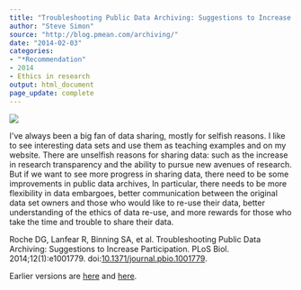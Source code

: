 ```yaml
---
title: "Troubleshooting Public Data Archiving: Suggestions to Increase Participation"
author: "Steve Simon"
source: "http://blog.pmean.com/archiving/"
date: "2014-02-03"
categories:
- "*Recommendation"
- 2014
- Ethics in research
output: html_document
page_update: complete
---
```


![](http://www.pmean.com/new-images/14/archiving01.png)

<!---More--->

I've always been a big fan of data sharing, mostly for selfish reasons. I like to see interesting data sets and use them as teaching examples and on my website. There are unselfish reasons for sharing data: such as the increase in research transparency and the ability to pursue new avenues of research. But if we want to see more progress in sharing data, there need to be some improvements in public data archives, In particular, there needs to be more flexibility in data embargoes, better communication between the original data set owners and those who would like to re-use their data, better understanding of the ethics of data re-use, and more rewards for those who take the time and trouble to share their data. 

Roche DG, Lanfear R, Binning SA, et al. Troubleshooting Public Data Archiving: Suggestions to Increase Participation. PLoS Biol. 2014;12(1):e1001779. doi:[10.1371/journal.pbio.1001779][doi1]. 


[doi1]: https://doi.org/10.1371/journal.pbio.1001779
 
Earlier versions are [here][sim1] and [here][sim2].
 
[sim1]: http://blog.pmean.com/archiving/
[sim2]: http://new.pmean.com/public-data-archiving/
 

